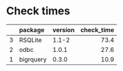 # Check times

|   |package   |version | check_time|
|:--|:---------|:-------|----------:|
|3  |RSQLite   |1.1-2   |       73.4|
|2  |odbc      |1.0.1   |       27.6|
|1  |bigrquery |0.3.0   |       10.9|


